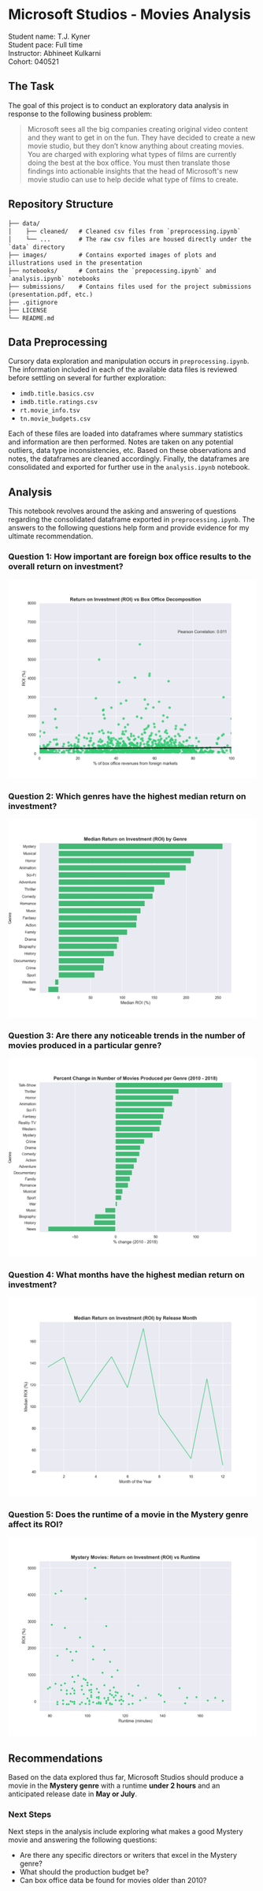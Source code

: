 # Microsoft Studios - Movies Analysis
Student name: T.J. Kyner \
Student pace: Full time \
Instructor: Abhineet Kulkarni \
Cohort: 040521

## The Task
The goal of this project is to conduct an exploratory data analysis in response to the following business problem:
>Microsoft sees all the big companies creating original video content and they want to get in on the fun. They have decided to create a new movie studio, but they don’t know anything about creating movies. You are charged with exploring what types of films are currently doing the best at the box office. You must then translate those findings into actionable insights that the head of Microsoft's new movie studio can use to help decide what type of films to create.

## Repository Structure
```
├── data/
│    ├── cleaned/   # Cleaned csv files from `preprocessing.ipynb`
│    └── ...        # The raw csv files are housed directly under the `data` directory
├── images/         # Contains exported images of plots and illustrations used in the presentation
├── notebooks/      # Contains the `prepocessing.ipynb` and `analysis.ipynb` notebooks
├── submissions/    # Contains files used for the project submissions (presentation.pdf, etc.)
├── .gitignore
├── LICENSE
└── README.md
```

## Data Preprocessing
Cursory data exploration and manipulation occurs in `preprocessing.ipynb`. The information included in each of the available data files is reviewed before settling on several for further exploration:
- `imdb.title.basics.csv`
- `imdb.title.ratings.csv`
- `rt.movie_info.tsv`
- `tn.movie_budgets.csv`

Each of these files are loaded into dataframes where summary statistics and information are then performed. Notes are taken on any potential outliers, data type inconsistencies, etc. Based on these observations and notes, the dataframes are cleaned accordingly. Finally, the dataframes are consolidated and exported for further use in the `analysis.ipynb` notebook.

## Analysis
This notebook revolves around the asking and answering of questions regarding the consolidated dataframe exported in `preprocessing.ipynb`. The answers to the following questions help form and provide evidence for my ultimate recommendation.

### Question 1: How important are foreign box office results to the overall return on investment?
![Return on Investment (ROI) vs Box Office Decomposition](/images/roi_vs_bo-decomp.png)

### Question 2: Which genres have the highest median return on investment?
![Median Return on Investment (ROI) by Genre](/images/median_roi_genre.png)

### Question 3: Are there any noticeable trends in the number of movies produced in a particular genre?
![Percent Change in Number of Movies Produced per Genre (2010 - 2018)](/images/genre_pct_chg.png)

### Question 4: What months have the highest median return on investment?
![Median Return on Investment (ROI) by Release Month](/images/median_roi_month.png)

### Question 5: Does the runtime of a movie in the Mystery genre affect its ROI?
![Mystery Movies: Return on Investment (ROI) vs Runtime](/images/mystery_runtime_roi.png)

## Recommendations
Based on the data explored thus far, Microsoft Studios should produce a movie in the **Mystery genre** with a runtime **under 2 hours** and an anticipated release date in **May or July**.

### Next Steps
Next steps in the analysis include exploring what makes a good Mystery movie and answering the following questions:
- Are there any specific directors or writers that excel in the Mystery genre?
- What should the production budget be?
- Can box office data be found for movies older than 2010?
